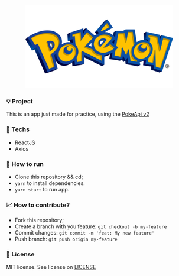 <center><img src="src/assets/pokeLogo.png" alt="image" width="400"></center> 

### 💡 Project

This is an app just made for practice, using the [PokeApi v2](https://github.com/PokeAPI/pokeapi/tree/master/pokemon_v2)

### 📱 Techs
- ReactJS
- Axios

### 🔨 How to run
- Clone this repository && cd;
- `yarn` to install dependencies.
- `yarn start` to run app.

### 📈 How to contribute?
- Fork this repository;
- Create a branch with you feature: `git checkout -b my-feature`
- Commit changes: `git commit -m 'feat: My new feature'`
- Push branch: `git push origin my-feature`

### 📝 License
MIT license. See license on [LICENSE](LICENSE) 

